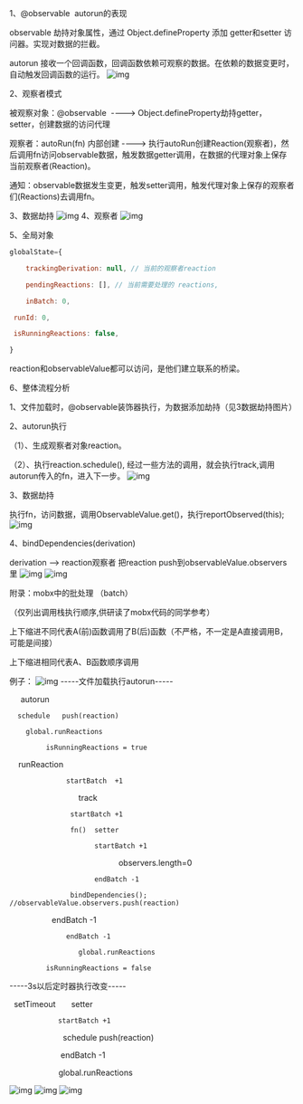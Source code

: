 1、@observable  autorun的表现

observable 劫持对象属性，通过  Object.defineProperty 添加 getter和setter 访问器。实现对数据的拦截。

autorun 接收一个回调函数，回调函数依赖可观察的数据。在依赖的数据变更时，自动触发回调函数的运行。
![img](img/mobx_01.png)

2、观察者模式

被观察对象：@observable   ---->  Object.defineProperty劫持getter，setter，创建数据的访问代理 

观察者：autoRun(fn) 内部创建 ---->  执行autoRun创建Reaction(观察者)，然后调用fn访问observable数据，触发数据getter调用，在数据的代理对象上保存当前观察者(Reaction)。

通知：observable数据发生变更，触发setter调用，触发代理对象上保存的观察者们(Reactions)去调用fn。

3、数据劫持
![img](img/mobx_02.png)
4、观察者
![img](img/mobx_03.png)

5、全局对象

```javascript
globalState={

    trackingDerivation: null, // 当前的观察者reaction 

    pendingReactions: [], // 当前需要处理的 reactions,

    inBatch: 0,

 runId: 0,

 isRunningReactions: false,

}
```

reaction和observableValue都可以访问，是他们建立联系的桥梁。

6、整体流程分析

1、文件加载时，@observable装饰器执行，为数据添加劫持（见3数据劫持图片）

2、autorun执行

（1）、生成观察者对象reaction。

（2）、执行reaction.schedule(), 经过一些方法的调用，就会执行track,调用autorun传入的fn，进入下一步。
![img](img/mobx_04.png)


3、数据劫持

执行fn，访问数据，调用ObservableValue.get()，执行reportObserved(this);
![img](img/mobx_05.png)

4、bindDependencies(derivation)    

derivation --> reaction观察者    把reaction push到observableValue.observers里
![img](img/mobx_06.png)
![img](img/mobx_07.png)

附录：mobx中的批处理 （batch）

（仅列出调用栈执行顺序,供研读了mobx代码的同学参考）

上下缩进不同代表A(前)函数调用了B(后)函数（不严格，不一定是A直接调用B，可能是间接）

上下缩进相同代表A、B函数顺序调用

例子：
![img](img/mobx_08.png)
-----文件加载执行autorun-----

     autorun 

	  schedule   push(reaction)

		global.runReactions 

			 isRunningReactions = true

   			 runReaction

			      startBatch  +1

                               track

				   startBatch +1 

				   fn()  setter

					     startBatch +1

                                                 observers.length=0

					     endBatch -1

				   bindDependencies();  //observableValue.observers.push(reaction)

                			   endBatch -1

			      endBatch -1

				     global.runReactions 

			 isRunningReactions = false

-----3s以后定时器执行改变-----

  setTimeout       setter

				startBatch +1

                		        schedule push(reaction)

               		        endBatch -1

                      			global.runReactions 


![img](img/mobx_09.png)
![img](img/mobx_10.png)
![img](img/mobx_11.png)
